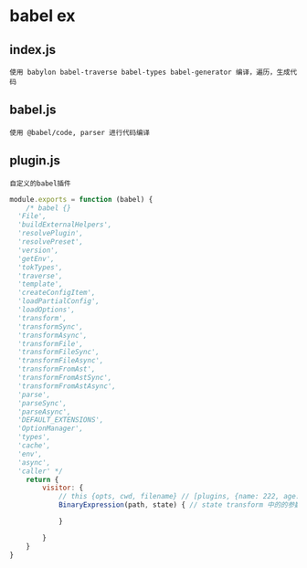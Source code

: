 # babel ex
## index.js
    使用 babylon babel-traverse babel-types babel-generator 编译，遍历，生成代码
## babel.js
    使用 @babel/code, parser 进行代码编译 
## plugin.js
    自定义的babel插件
``` javascript
module.exports = function (babel) {
    /* babel {} 
  'File',
  'buildExternalHelpers',
  'resolvePlugin',
  'resolvePreset',
  'version',
  'getEnv',
  'tokTypes',
  'traverse',
  'template',
  'createConfigItem',
  'loadPartialConfig',
  'loadOptions',
  'transform',
  'transformSync',
  'transformAsync',
  'transformFile',
  'transformFileSync',
  'transformFileAsync',
  'transformFromAst',
  'transformFromAstSync',
  'transformFromAstAsync',
  'parse',
  'parseSync',
  'parseAsync',
  'DEFAULT_EXTENSIONS',
  'OptionManager',
  'types',
  'cache',
  'env',
  'async',
  'caller' */
    return {
        visitor: {
            // this {opts, cwd, filename} // [plugins, {name: 222, age: 999}] this.opts.name > 222
            BinaryExpression(path, state) { // state transform 中的的参数 _map', 'key', 'file', 'opts', 'cwd', 'filename' 

            }

        }
    }
}

```